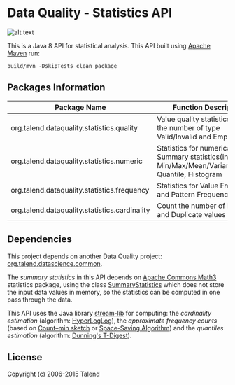 Data Quality - Statistics API
===================
![alt text](http://www.talend.com/sites/all/themes/talend_responsive/images/logo.png "Talend")

This is a Java 8 API for statistical analysis. 
This API built using [Apache Maven](http://maven.apache.org/) run:

    build/mvn -DskipTests clean package

## Packages Information

| Package Name         | Function Description     |
|----------------------|--------------------------|
| org.talend.dataquality.statistics.quality | Value quality statistics: count the number of type Valid/Invalid and Empty values|
| org.talend.dataquality.statistics.numeric | Statistics for numerical values: Summary statistics(include: Min/Max/Mean/Variance/Sum), Quantile, Histogram | 
| org.talend.dataquality.statistics.frequency | Statistics for Value Frequency and Pattern Frequency|
| org.talend.dataquality.statistics.cardinality | Count the number of Distinct and Duplicate values|


## Dependencies
This project depends on another Data Quality project: [org.talend.datascience.common](https://github.com/Talend/tdq-studio-ee/tree/master/main/plugins/org.talend.datascience.common).

The *summary statistics* in this API depends on [Apache Commons Math3](http://commons.apache.org/proper/commons-math/userguide/stat.html) statistics package, using the class [SummaryStatistics](http://commons.apache.org/proper/commons-math/apidocs/org/apache/commons/math3/stat/descriptive/SummaryStatistics.html) which does not store the input data values in memory, so the statistics can be computed in one pass through the data.

This API uses the Java library [stream-lib](https://github.com/addthis/stream-lib) for computing: the *cardinality estimation* (algorithm: [HyperLogLog](https://en.wikipedia.org/wiki/HyperLogLog)), the *approximate frequency counts* (based on [Count–min sketch](https://en.wikipedia.org/wiki/Count%E2%80%93min_sketch) or [Space-Saving Algorithm](https://icmi.cs.ucsb.edu/research/tech_reports/reports/2005-23.pdf)) and the *quantiles estimation* (algorithm: [Dunning's T-Digest](https://github.com/tdunning/t-digest/blob/master/docs/t-digest-paper/histo.pdf)).

## License
Copyright (c) 2006-2015 Talend